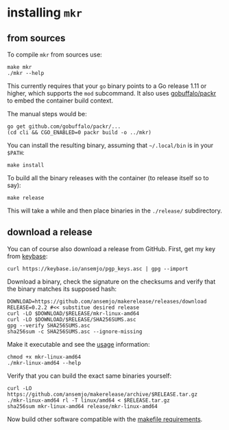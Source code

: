 # installing `mkr`

## from sources

To compile `mkr` from sources use:

    make mkr
    ./mkr --help

This currently requires that your `go` binary points to a Go release 1.11 or higher, which supports
the `mod` subcommand. It also uses [gobuffalo/packr](https://github.com/gobuffalo/packr) to embed
the container build context.

The manual steps would be:

    go get github.com/gobuffalo/packr/...
    (cd cli && CGO_ENABLED=0 packr build -o ../mkr)

You can install the resulting binary, assuming that `~/.local/bin` is in your `$PATH`:

    make install

To build all the binary releases with the container (to release itself so to say):

    make release

This will take a while and then place binaries in the `./release/` subdirectory.

## download a release

You can of course also download a release from GitHub. First, get my key from
[keybase](https://keybase.io/ansemjo):

    curl https://keybase.io/ansemjo/pgp_keys.asc | gpg --import

Download a binary, check the signature on the checksums and verify that the binary matches its
supposed hash:

    DOWNLOAD=https://github.com/ansemjo/makerelease/releases/download
    RELEASE=0.2.2 #<< substitue desired release
    curl -LO $DOWNLOAD/$RELEASE/mkr-linux-amd64
    curl -LO $DOWNLOAD/$RELEASE/SHA256SUMS.asc
    gpg --verify SHA256SUMS.asc
    sha256sum -c SHA256SUMS.asc --ignore-missing

Make it executable and see the [usage](README.md#usage) information:

    chmod +x mkr-linux-amd64
    ./mkr-linux-amd64 --help

Verify that you can build the exact same binaries yourself:

    curl -LO https://github.com/ansemjo/makerelease/archive/$RELEASE.tar.gz
    ./mkr-linux-amd64 rl -T linux/amd64 < $RELEASE.tar.gz
    sha256sum mkr-linux-amd64 release/mkr-linux-amd64

Now build other software compatible with the
[makefile requirements](README.md#your-project-must-bring-).
